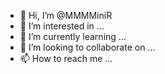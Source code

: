 - 👋 Hi, I’m @MMMMiniR
- 👀 I’m interested in ...
- 🌱 I’m currently learning ...
- 💞️ I’m looking to collaborate on ...
- 📫 How to reach me ...

<!---
MMMMiniR/MMMMiniR is a ✨ special ✨ repository because its `README.md` (this file) appears on your GitHub profile.
You can click the Preview link to take a look at your changes.
--->
